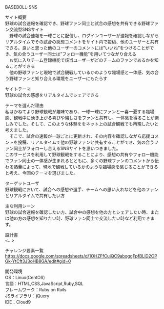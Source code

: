 BASEBOLL-SNS

サイト概要  
野球の試合速報を確認でき、野球ファン同士と試合の感想を共有できる野球ファン交流型SNSサイト  
　野球の試合速報を一球ごとに配信し、ログインユーザーが速報を確認しながらリアルタイムでその試合の感想コメントをサイト内で投稿、他のユーザーと共有できる。良いと思った他のユーザーのコメントには”いいね”をつけることができ、気の合うユーザー同士は”フォロー機能”を用いてつながり合える  
　お気に入りチーム登録機能で該当ユーザーがどのチームのファンであるかを知ることができる  
　他の野球ファンと現地で試合観戦しているかのような臨場感と一体感、気の合う野球ファンと知り合える環境をユーザーにもたらす  

サイトテーマ  
野球の試合の感想をリアルタイムでシェアできる  

テーマを選んだ理由  
私はかねてより野球観戦が趣味であり、一球一球にファンと一喜一憂する臨場感、観戦中に湧き上がる喜びや悔しさをファンと共有し、一体感を得ることが楽しみでした。そして、このような体験ををネット上の試合観戦でも再現したいと考えました。  
　そこで、試合の速報が一球ごとに更新され、その内容を確認しながら応援コメントを投稿、リアルタイムで他の野球ファンと共有することができ、気の合うファン同士がフォローし合えるSNSサイトを思いつきました。  
このサービスを利用して野球観戦をすることにより、感想の共有やフォロー機能でファン同士の一体感が生まれるとともに、多くの野球ファンのコメントから伝わる熱量によって、現地で観戦しているかのような臨場感を感じることができると考え、今回のテーマを選びました。  

ターゲットユーザ  
野球観戦において、試合への感想や選手、チームへの思い入れなどを他のファンとリアルタイムで共有したい方  

主な利用シーン  
野球の試合速報を確認したい方、試合中の感想を他の方とシェアしたい時、または他の方の感想を知りたい時、野球ファン同士で交流したい時など利用できます。  

設計書  
<...>

チャレンジ要素一覧  
https://docs.google.com/spreadsheets/d/1OHZFfCuiQC9aboggFpfBLlD2OPGk-YtCft3J3oHB8GA/edit#gid=0  

開発環境  
OS：Linux(CentOS)  
言語：HTML,CSS,JavaScript,Ruby,SQL  
フレームワーク：Ruby on Rails  
JSライブラリ：jQuery  
IDE：Cloud9